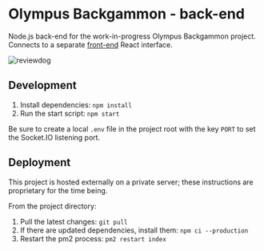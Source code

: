 # Olympus Backgammon - back-end

Node.js back-end for the work-in-progress Olympus Backgammon project. Connects to a separate [front-end](https://github.com/michaelti/olympus-backgammon-frontend) React interface.

![reviewdog](https://github.com/michaelti/olympus-backgammon-backend/workflows/reviewdog/badge.svg)

## Development

1. Install dependencies: `npm install`
2. Run the start script: `npm start`

Be sure to create a local `.env` file in the project root with the key `PORT` to set the Socket.IO listening port.

## Deployment

This project is hosted externally on a private server; these instructions are proprietary for the time being.

From the project directory:

1. Pull the latest changes: `git pull`
2. If there are updated dependencies, install them: `npm ci --production`
3. Restart the pm2 process: `pm2 restart index`
